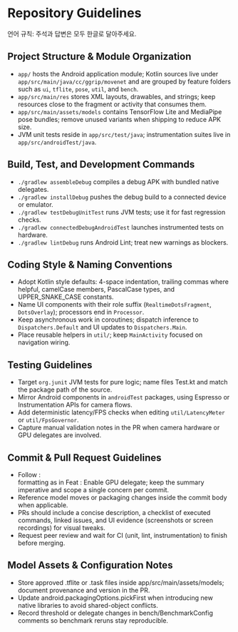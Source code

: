 ﻿# Repository Guidelines

언어 규칙: 주석과 답변은 모두 한글로 달아주세요.

## Project Structure & Module Organization
- `app/` hosts the Android application module; Kotlin sources live under `app/src/main/java/cc/ggrip/movenet` and are grouped by feature folders such as `ui`, `tflite`, `pose`, `util`, and `bench`.
- `app/src/main/res` stores XML layouts, drawables, and strings; keep resources close to the fragment or activity that consumes them.
- `app/src/main/assets/models` contains TensorFlow Lite and MediaPipe pose bundles; remove unused variants when shipping to reduce APK size.
- JVM unit tests reside in `app/src/test/java`; instrumentation suites live in `app/src/androidTest/java`.

## Build, Test, and Development Commands
- `./gradlew assembleDebug` compiles a debug APK with bundled native delegates.
- `./gradlew installDebug` pushes the debug build to a connected device or emulator.
- `./gradlew testDebugUnitTest` runs JVM tests; use it for fast regression checks.
- `./gradlew connectedDebugAndroidTest` launches instrumented tests on hardware.
- `./gradlew lintDebug` runs Android Lint; treat new warnings as blockers.

## Coding Style & Naming Conventions
- Adopt Kotlin style defaults: 4-space indentation, trailing commas where helpful, camelCase members, PascalCase types, and UPPER_SNAKE_CASE constants.
- Name UI components with their role suffix (`RealtimeDotsFragment`, `DotsOverlay`); processors end in `Processor`.
- Keep asynchronous work in coroutines; dispatch inference to `Dispatchers.Default` and UI updates to `Dispatchers.Main`.
- Place reusable helpers in `util/`; keep `MainActivity` focused on navigation wiring.

## Testing Guidelines
- Target `org.junit` JVM tests for pure logic; name files <ClassName>Test.kt and match the package path of the source.
- Mirror Android components in `androidTest` packages, using Espresso or Instrumentation APIs for camera flows.
- Add deterministic latency/FPS checks when editing `util/LatencyMeter` or `util/FpsGovernor`.
- Capture manual validation notes in the PR when camera hardware or GPU delegates are involved.

## Commit & Pull Request Guidelines
- Follow <Type> : <summary> formatting as in Feat : Enable GPU delegate; keep the summary imperative and scope a single concern per commit.
- Reference model moves or packaging changes inside the commit body when applicable.
- PRs should include a concise description, a checklist of executed commands, linked issues, and UI evidence (screenshots or screen recordings) for visual tweaks.
- Request peer review and wait for CI (unit, lint, instrumentation) to finish before merging.

## Model Assets & Configuration Notes
- Store approved .tflite or .task files inside app/src/main/assets/models; document provenance and version in the PR.
- Update android.packagingOptions.pickFirst when introducing new native libraries to avoid shared-object conflicts.
- Record threshold or delegate changes in bench/BenchmarkConfig comments so benchmark reruns stay reproducible.
